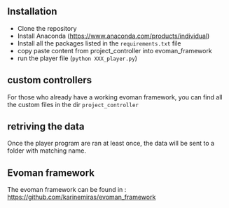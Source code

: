 
## Installation

* Clone the repository
* Install Anaconda (https://www.anaconda.com/products/individual)
* Install all the packages listed in the `requirements.txt` file 
* copy paste content from project_controller into evoman_framework
* run the player file (`python XXX_player.py`)

## custom controllers

For those who already have a working evoman framework, you can find all the custom files in the dir `project_controller`

## retriving the data

Once the player program are ran at least once, the data will be sent to a folder with matching name.


## Evoman framework

The evoman framework can be found in : https://github.com/karinemiras/evoman_framework

